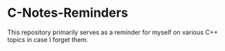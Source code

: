 # C-Notes-Reminders
   This repository primarily serves as a reminder for myself on various C++ topics in case I forget them.

